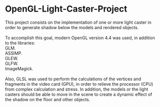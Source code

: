 # OpenGL-Light-Caster-Project

This project consists on the implementation of one or more light caster in order to generate shadow below the models and rendered objects.<br />
<br />
To accomplish this goal, modern OpenGL version 4.4 was used, in addition to the libraries:<br />
GLM.<br />
ASSIMP. <br />
GLEW. <br />
GLFW. <br />
ImageMagick. <br />
<br />
Also, GLSL was used to perform the calculations of the vertices and fragments in  the video card (GPU), in order to relieve the processor (CPU) from complex calculation and stress. 
In addition, the models or the light casters should be able to move in the scene to create a dynamic effect of the shadow on the floor and other objects.
